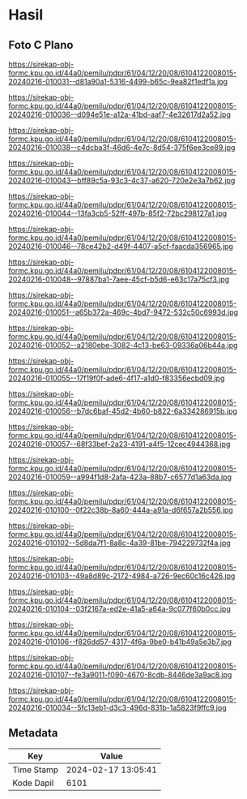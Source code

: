 # Hasil

## Foto C Plano

https://sirekap-obj-formc.kpu.go.id/44a0/pemilu/pdpr/61/04/12/20/08/6104122008015-20240216-010031--d81a90a1-5316-4499-b65c-9ea82f1edf1a.jpg

https://sirekap-obj-formc.kpu.go.id/44a0/pemilu/pdpr/61/04/12/20/08/6104122008015-20240216-010036--d094e51e-a12a-41bd-aaf7-4e32617d2a52.jpg

https://sirekap-obj-formc.kpu.go.id/44a0/pemilu/pdpr/61/04/12/20/08/6104122008015-20240216-010038--c4dcba3f-46d6-4e7c-8d54-375f6ee3ce89.jpg

https://sirekap-obj-formc.kpu.go.id/44a0/pemilu/pdpr/61/04/12/20/08/6104122008015-20240216-010043--bff89c5a-93c3-4c37-a620-720e2e3a7b62.jpg

https://sirekap-obj-formc.kpu.go.id/44a0/pemilu/pdpr/61/04/12/20/08/6104122008015-20240216-010044--13fa3cb5-52ff-497b-85f2-72bc298127a1.jpg

https://sirekap-obj-formc.kpu.go.id/44a0/pemilu/pdpr/61/04/12/20/08/6104122008015-20240216-010046--78ce42b2-d49f-4407-a5cf-faacda356965.jpg

https://sirekap-obj-formc.kpu.go.id/44a0/pemilu/pdpr/61/04/12/20/08/6104122008015-20240216-010048--97887ba1-7aee-45cf-b5d6-e63c17a75cf3.jpg

https://sirekap-obj-formc.kpu.go.id/44a0/pemilu/pdpr/61/04/12/20/08/6104122008015-20240216-010051--a65b372a-469c-4bd7-9472-532c50c6993d.jpg

https://sirekap-obj-formc.kpu.go.id/44a0/pemilu/pdpr/61/04/12/20/08/6104122008015-20240216-010052--a2180ebe-3082-4c13-be63-09336a06b44a.jpg

https://sirekap-obj-formc.kpu.go.id/44a0/pemilu/pdpr/61/04/12/20/08/6104122008015-20240216-010055--17f19f0f-ade6-4f17-a1d0-f83356ecbd09.jpg

https://sirekap-obj-formc.kpu.go.id/44a0/pemilu/pdpr/61/04/12/20/08/6104122008015-20240216-010056--b7dc6baf-45d2-4b60-b822-6a334286915b.jpg

https://sirekap-obj-formc.kpu.go.id/44a0/pemilu/pdpr/61/04/12/20/08/6104122008015-20240216-010057--68f33bef-2a23-4191-a4f5-12cec4944368.jpg

https://sirekap-obj-formc.kpu.go.id/44a0/pemilu/pdpr/61/04/12/20/08/6104122008015-20240216-010059--a994f1d8-2afa-423a-88b7-c6577d1a63da.jpg

https://sirekap-obj-formc.kpu.go.id/44a0/pemilu/pdpr/61/04/12/20/08/6104122008015-20240216-010100--0f22c38b-8a60-444a-a91a-d6f657a2b556.jpg

https://sirekap-obj-formc.kpu.go.id/44a0/pemilu/pdpr/61/04/12/20/08/6104122008015-20240216-010102--5d8da7f1-8a8c-4a39-81be-794229732f4a.jpg

https://sirekap-obj-formc.kpu.go.id/44a0/pemilu/pdpr/61/04/12/20/08/6104122008015-20240216-010103--49a8d89c-2172-4984-a726-9ec60c16c426.jpg

https://sirekap-obj-formc.kpu.go.id/44a0/pemilu/pdpr/61/04/12/20/08/6104122008015-20240216-010104--03f2167a-ed2e-41a5-a64a-9c077f60b0cc.jpg

https://sirekap-obj-formc.kpu.go.id/44a0/pemilu/pdpr/61/04/12/20/08/6104122008015-20240216-010106--f826dd57-4317-4f6a-9be0-b41b49a5e3b7.jpg

https://sirekap-obj-formc.kpu.go.id/44a0/pemilu/pdpr/61/04/12/20/08/6104122008015-20240216-010107--fe3a9011-f090-4670-8cdb-8446de3a9ac8.jpg

https://sirekap-obj-formc.kpu.go.id/44a0/pemilu/pdpr/61/04/12/20/08/6104122008015-20240216-010034--5fc13eb1-d3c3-496d-831b-1a5823f9ffc9.jpg


## Metadata

| Key        | Value               |
| ---------- | ------------------- |
| Time Stamp | 2024-02-17 13:05:41 |
| Kode Dapil | 6101                |



